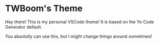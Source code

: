 # TWBoom's Theme
Hey there! This is my personal VSCode theme! It is based on the Yo Code Generator default.

You absolutly can use this, but I might change things around sometimes!